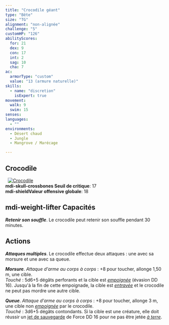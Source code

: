 ```yaml
---
title: "Crocodile géant"
type: "Bête"
size: "TG"
alignment: "non-alignée"
challenge: "5"
customHP: "126"
abilityScores:
  for: 21
  dex: 9
  con: 17
  int: 2
  sag: 10
  cha: 7
ac:
  armorType: "custom"
  value: "13 (armure naturelle)"
skills:
  - name: "discretion"
    isExpert: true
movement:
  walk: 9
  swim: 15
senses:
languages:
  - ""
environments:
  - Désert chaud
  - Jungle
  - Mangrove / Marécage

---
```

## Crocodile
&nbsp;
[![Crocodile](https://www.douaratil.fr/illustrations/bete/crocodilegeantm.png)](https://www.douaratil.fr/illustrations/bete/crocodilegeant.jpg)  
**<v-icon>mdi-skull-crossbones</v-icon> Seuil de critique**: 17      
**<v-icon>mdi-shield</v-icon>Valeur offensive globale**: 18   
## <v-icon>mdi-weight-lifter</v-icon> Capacités
_**Retenir son souffle**_. Le crocodile peut retenir son souffle pendant 30 minutes.

## Actions
_**Attaques multiples**_. Le crocodile effectue deux attaques : une avec sa morsure et une avec sa queue.

_**Morsure**_. _Attaque d'arme au corps à corps_ : +8 pour toucher, allonge 1,50 m, une cible.  
_Touché_ : 5d6+5 dégâts perforants et la cible est [_empoignée_](/gerer-la-sante-du-personnage/#empoigne) (évasion DD 16). Jusqu'à la fin de cette empoignade, la cible est [_entravée_](/gerer-la-sante-du-personnage/#entrave) et le crocodile ne peut pas mordre une autre cible.

_**Queue**_. _Attaque d'arme au corps à corps_ : +8 pour toucher, allonge 3 m, une cible non [_empoignée_](/gerer-la-sante-du-personnage/#empoigne) par le crocodile.  
_Touché_ : 3d6+5 dégâts contondants. Si la cible est une créature, elle doit réussir un [jet de sauvegarde](/utiliser-les-caracteristiques/#jets-de-sauvegarde) de Force DD 16 pour ne pas être jetée [_à terre_](/gerer-la-sante-du-personnage/#a-terre).
